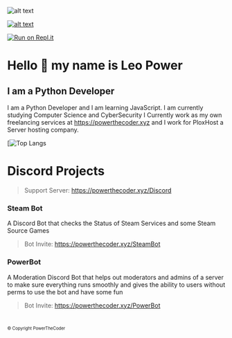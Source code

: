 <!-- ### Hi there 👋 -->

<!--
**powerthecoder/powerthecoder** is a ✨ _special_ ✨ repository because its `README.md` (this file) appears on your GitHub profile.

Here are some ideas to get you started:

- 🔭 I’m currently working on ...
- 🌱 I’m currently learning ...
- 👯 I’m looking to collaborate on ...
- 🤔 I’m looking for help with ...
- 💬 Ask me about ...
- 📫 How to reach me: ...
- 😄 Pronouns: ...
- ⚡ Fun fact: ...
-->

![alt text](https://i.powerthecoder.xyz/ex0ll2ra.PNG)
 
[![alt text](https://i.powerthecoder.xyz/lyb5wiht.PNG)](https://discord.gg/bQCZMDE)
 
[![Run on Repl.it](https://repl.it/badge/github/powerthecoder/DJS-Bot)](https://repl.it/github/powerthecoder)

# Hello 👋 my name is Leo Power
## I am a Python Developer
I am a Python Developer and I am learning JavaScript. I am currently studying Computer 
Science and CyberSecurity I Currently work as my own freelancing services at 
https://powerthecoder.xyz and I work for PloxHost a Server hosting company.

[![Top Langs](https://github-readme-stats.vercel.app/api/top-langs/?username=powerthecoder&layout=compact)

# Discord Projects
> Support Server: https://powerthecoder.xyz/Discord
### Steam Bot
A Discord Bot that checks the Status of Steam Services and some Steam Source Games
> Bot Invite: https://powerthecoder.xyz/SteamBot


### PowerBot
A Moderation Discord Bot that helps out moderators and admins of a server to make sure everything runs smoothly
and gives the ability to users without perms to use the bot and have some fun
> Bot Invite: https://powerthecoder.xyz/PowerBot <br>
#
<sub><sup>© Copyright PowerTheCoder </sup></sub>

<!-- ### Roblox Status
A Discord Bot that checks the status of roblox services and reports it to you live in your very own discord server
> Bot Invite: https://powerthecoder.xyz/RobloxBot
-->  
